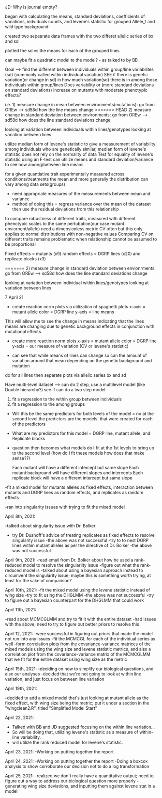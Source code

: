 
JD: Why is journal empty?

began with calculating the means, standard deviations, coefficients of variations, indviduals counts, and levene's statistic for grouped Allele_1 and wild type background

created two sepearate data frames with the two differet allelic series of bx and sd

plotted the sd vs the means for each of the grouped lines

can maybe fit a quadratic model to the model? - as talked to by BB

Goal --> find the different between individuals within group/line variabilites   (sd) (commonly called within individual variation)
SEE if there is genetic variation(or change in sd) in how much variation(sd) there is in among those individuals within group/lines 
Does variability or (more standard deviations on standard deviations) increase on mutants with moderate phenotypic effects? 


i.e. 1) measure change in mean between environments(mutations): go from OREw --> sd58d how the line means change
<<<<<<< HEAD
2) measure change in standard deviation between environments: go from OREw --> sd58d how does the line standard deviations change

looking at variation between individuals within lines/genotypes
looking at variation between lines 

utilize median form of levene's statistic to give a measurement of variability among individuals who are genetically similar, median form of levene's statistic does not rely on the normality of data 
Test for equality of levene's statistic using an F-test
can utilize means and standard deviation/variance to see how among/between line means

for a given quantiative trait experimentally measured across conditions/treatments the mean and more generally the distribution can vary among data sets(groups)
- need appropriate measures of the measurements between mean and variance
- method of doing this = regress variance over the mean of the dataset then use the residual deviations from this relationship 

to compare robustness of different traits, measured with different phenotypic scales to the same pertubation(our case mutant enviornent/allele) need a dimensionless metric
CV often but this only applies to normal distributions with non-negative values 
Comparing CV on different traits remains problematic when relationship cannot be assumed to be proportional 


Fixed effects = mutants (x9)
random effects = DGRP lines (x20) and replicate blocks (x3)

=======
2) measure change in standard deviation between envionrments: go from OREw --> sd58d how does the line standard deviations change

looking at variation between individual within lines/genotypes
looking at variation between lines 


7 April 21

- create reaction norm plots via utilization of spaghetti plots
x-axis = mutant allele
color = DGRP line
y-axis = line means 

This will allow me to see the change in means indicating that the lines means are changing due to genetic background effects in conjunction with mutational effects

- create more reaction norm plots
x-axis = mutant allele
color = DGRP line
y-axis = our measure of variation (CV or levene's statistic)

- can see that while means of lines can change so can the amount of variation around that mean depending on the genetic background and mutation 


do for all lines then separate plots via allelic series bx and sd

Have multi-level dataset --> can do 2 step, use a multilevel model (like Double hierarchy?)
see if can do a two step model

1) fit a regression to the within group between individuals
2) fit a regression to the among groups

- Will this be the same predictors for both levels of the model = no at the second level the predictors are the models' that were created for each of the predictors
- What are my predictors for this model = DGRP line, mutant allele, and Replicate blocks

- question then becomes what models do I fit at the 1st levels to bring up to the second level (how do I fit these models how does that make sense??)

  Each mutant will have a different intercept but same slope
  Each mutant:background will have different slopes and intercepts
  Each replicate block will have a different intercept but same slope


-fit a mixed model for mutants alleles as fixed effects, interaction between mutants and DGRP lines as random effects, and 
replicates as random effects

-ran into singularity issues with trying to fit the mixed model

April 8th, 2021:

-talked about singularity issue with Dr. Bolker
- try Dr. Dushoff's advice of treating replicates as fixed effects to resolve singularity issue
-the above was not successful
-try to to nest DGRP lines within mutant alleles as per the directive of Dr. Bolker
-the above was not successful

April 9th, 2021:
-read email from Dr. Bolker about how he used a rank-reduced model to resolve the singularlity issue
-figure out what the rank-reduced model is
-talked about using a bayesian approach instead to circumvent the singularity issue; maybe this is something worth trying,
at least for the sake of comparison?

April 10th, 2021: 
-fit the mixed model using the levene statistic instead of wing size 
-try to fit using the DHGLMM
-the above was not successful
-try to figure out a bayesian counterpart for the DHGLMM that could work

April 11th, 2021:

-read about MCMCGLMM and try to fit it with the entire dataset 
-had issues with the above; need to try to figure out better priors to resolve this

April 12, 2021:
-were successful in figuring out priors that made the model not run into any issues
-fit the MCMCGL for each of the individual series as well
-form correlation plots from the covariance-variance matrices of the mixed models using the wing size  and levene 
statistic metrics, and also a correlation plot from the covariance-variance matrix of the MCMCGLMM that we fit for the 
entire dataset using wing size as the metric

April 15th, 2021: 
-deciding on how to simplify our biological questions, and also our analyses 
-decided that we're not going to look at within line variation, and just focus on between line variation

April 19th, 2021:

-decided to add a mixed model that's just looking at mutant allele as the fixed effect, with wing size being the metric; put it under a section in the "wingclean2.R", titled "Simplified Model Start"

April 22, 2021:

- Talked with BB and JD suggested focusing on the within line variation... 
- So will be doing that, utilizing levene's statistic as a measure of within-line variability. 
- will utilize the rank reduced model for levene's statistic.

April 23, 2021: 
-Working on putting together the report

April 24, 2021: 
-Working on putting together the report
-Doing a boxcox analysis to show corroborate our decision not to do a log transformation 

April 25, 2021:
-realized we don't really have a quantitative output; need to figure out a way to address our biological question more properly
-generating wing size deviations, and inputting them against levene stat in a model 



